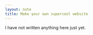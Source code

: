 ```yaml
---
layout: note 
title: Make your own supercool website
---
```



<p class="message">
I have not written anything here just yet.
</p>

